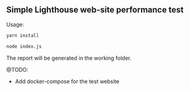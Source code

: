 ## Simple Lighthouse web-site performance test

Usage:

```sh
yarn install

node index.js
```

The report will be generated in the working folder.

@TODO:
* Add docker-compose for the test website

